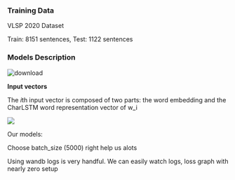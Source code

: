### Training Data

VLSP 2020 Dataset

Train: 8151 sentences, Test: 1122 sentences

### Models Description

![download](https://user-images.githubusercontent.com/1780281/124057936-99f3d780-da52-11eb-844b-821c555186ec.png)

**Input vectors**

The *i*th input vector is composed of two parts: the word embedding and the CharLSTM word representation vector of w_i

![](http://mathurl.com/render.cgi?e_i%20%3D%20emb%28w_i%29%20%5Coplus%20CharLSTM%28w_i%29%5Cnocache)

Our models:



Choose batch_size (5000) right help us alots

Using wandb logs is very handful. We can easily watch logs, loss graph with nearly zero setup